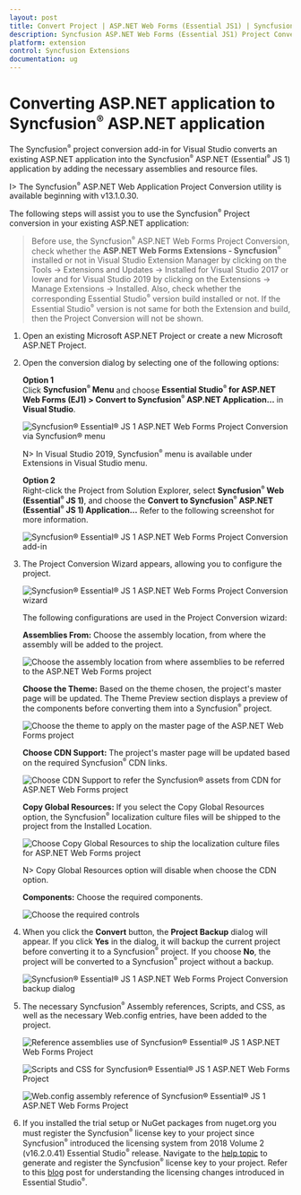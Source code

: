 ```yaml
---
layout: post
title: Convert Project | ASP.NET Web Forms (Essential JS1) | Syncfusion
description: Syncfusion ASP.NET Web Forms (Essential JS1) Project Conversion Extension that converts an existing ASP.NET project into a Essential JS1 ASP.NET Project.
platform: extension
control: Syncfusion Extensions
documentation: ug
---
```


# Converting ASP.NET application to Syncfusion<sup style="font-size:70%">&reg;</sup> ASP.NET application

The Syncfusion<sup style="font-size:70%">&reg;</sup> project conversion add-in for Visual Studio converts an existing ASP.NET application into the Syncfusion<sup style="font-size:70%">&reg;</sup> ASP.NET (Essential<sup style="font-size:70%">&reg;</sup> JS 1) application by adding the necessary assemblies and resource files.

I> The Syncfusion<sup style="font-size:70%">&reg;</sup> ASP.NET Web Application Project Conversion utility is available beginning with v13.1.0.30.

The following steps will assist you to use the Syncfusion<sup style="font-size:70%">&reg;</sup> Project conversion in your existing ASP.NET application:

> Before use, the Syncfusion<sup style="font-size:70%">&reg;</sup> ASP.NET Web Forms Project Conversion, check whether the **ASP.NET Web Forms Extensions - Syncfusion<sup style="font-size:70%">&reg;</sup>** installed or not in Visual Studio Extension Manager by clicking on the Tools -> Extensions and Updates -> Installed for Visual Studio 2017 or lower and for Visual Studio 2019 by clicking on the Extensions -> Manage Extensions -> Installed. Also, check whether the corresponding Essential Studio<sup style="font-size:70%">&reg;</sup> version build installed or not. If the Essential Studio<sup style="font-size:70%">&reg;</sup> version is not same for both the Extension and build, then the Project Conversion will not be shown.

1. Open an existing Microsoft ASP.NET Project or create a new Microsoft ASP.NET Project.

2. Open the conversion dialog by selecting one of the following options: 

   **Option 1**  
   Click **Syncfusion<sup style="font-size:70%">&reg;</sup> Menu** and choose **Essential Studio<sup style="font-size:70%">&reg;</sup> for ASP.NET Web Forms (EJ1) > Convert to Syncfusion<sup style="font-size:70%">&reg;</sup> ASP.NET Application…** in **Visual Studio**.

   ![Syncfusion<sup style="font-size:70%">&reg;</sup> Essential<sup style="font-size:70%">&reg;</sup> JS 1 ASP.NET Web Forms Project Conversion via Syncfusion<sup style="font-size:70%">&reg;</sup> menu](Convert-Project_images/Syncfusion_Menu_Project_Conversion1.png)

   N> In Visual Studio 2019, Syncfusion<sup style="font-size:70%">&reg;</sup> menu is available under Extensions in Visual Studio menu.

   **Option 2**   
   Right-click the Project from Solution Explorer, select **Syncfusion<sup style="font-size:70%">&reg;</sup> Web (Essential<sup style="font-size:70%">&reg;</sup> JS 1)**, and choose the **Convert to Syncfusion<sup style="font-size:70%">&reg;</sup> ASP.NET (Essential<sup style="font-size:70%">&reg;</sup> JS 1) Application...** Refer to the following screenshot for more information.

   ![Syncfusion<sup style="font-size:70%">&reg;</sup> Essential<sup style="font-size:70%">&reg;</sup> JS 1 ASP.NET Web Forms Project Conversion add-in](Convert-Project_images/Project-Conversion-img1.png)

3. The Project Conversion Wizard appears, allowing you to configure the project.

   ![Syncfusion<sup style="font-size:70%">&reg;</sup> Essential<sup style="font-size:70%">&reg;</sup> JS 1 ASP.NET Web Forms Project Conversion wizard](Convert-Project_images/Project-Conversion-img2.png)

   The following configurations are used in the Project Conversion wizard:

   **Assemblies From:** Choose the assembly location, from where the assembly will be added to the project.
   
   ![Choose the assembly location from where assemblies to be referred to the ASP.NET Web Forms project](Convert-Project_images/Project-Conversion-img3.jpeg)
   
   **Choose the Theme:** Based on the theme chosen, the project's master page will be updated. The Theme Preview section displays a preview of the components before converting them into a Syncfusion<sup style="font-size:70%">&reg;</sup> project.
   
   ![Choose the theme to apply on the master page of the ASP.NET Web Forms project](Convert-Project_images/Project-Conversion-img4.png)

   **Choose CDN Support:** The project's master page will be updated based on the required Syncfusion<sup style="font-size:70%">&reg;</sup> CDN links.

   ![Choose CDN Support to refer the Syncfusion<sup style="font-size:70%">&reg;</sup> assets from CDN for ASP.NET Web Forms project](Convert-Project_images/Project-Conversion-img6.jpeg)
 
   **Copy Global Resources:** If you select the Copy Global Resources option, the Syncfusion<sup style="font-size:70%">&reg;</sup> localization culture files will be shipped to the project from the Installed Location.

   ![Choose Copy Global Resources to ship the localization culture files for ASP.NET Web Forms project](Convert-Project_images/Project-Conversion-img7.jpeg)   

   N> Copy Global Resources option will disable when choose the CDN option.

   **Components:** Choose the required components.

   ![Choose the required controls](Convert-Project_images/Project-Conversion-img8.jpg)

4. When you click the **Convert** button, the **Project Backup** dialog will appear. If you click **Yes** in the dialog, it will backup the current project before converting it to a Syncfusion<sup style="font-size:70%">&reg;</sup> project. If you choose **No**, the project will be converted to a Syncfusion<sup style="font-size:70%">&reg;</sup> project without a backup.

   ![Syncfusion<sup style="font-size:70%">&reg;</sup> Essential<sup style="font-size:70%">&reg;</sup> JS 1 ASP.NET Web Forms Project Conversion backup dialog](Convert-Project_images/Project-Conversion-img9.png)

5. The necessary Syncfusion<sup style="font-size:70%">&reg;</sup> Assembly references, Scripts, and CSS, as well as the necessary Web.config entries, have been added to the project.

    ![Reference assemblies use of Syncfusion<sup style="font-size:70%">&reg;</sup> Essential<sup style="font-size:70%">&reg;</sup> JS 1 ASP.NET Web Forms Project](Convert-Project_images/Project-Conversion-img10.png)

   ![Scripts and CSS for Syncfusion<sup style="font-size:70%">&reg;</sup> Essential<sup style="font-size:70%">&reg;</sup> JS 1 ASP.NET Web Forms Project](Convert-Project_images/Project-Conversion-img11.png)

   ![Web.config assembly reference of Syncfusion<sup style="font-size:70%">&reg;</sup> Essential<sup style="font-size:70%">&reg;</sup> JS 1 ASP.NET Web Forms Project](Convert-Project_images/Project-Conversion-img12.png)

6. If you installed the trial setup or NuGet packages from nuget.org you must register the Syncfusion<sup style="font-size:70%">&reg;</sup> license key to your project since Syncfusion<sup style="font-size:70%">&reg;</sup> introduced the licensing system from 2018 Volume 2 (v16.2.0.41) Essential Studio<sup style="font-size:70%">&reg;</sup> release. Navigate to the [help topic](https://help.syncfusion.com/common/essential-studio/licensing/license-key#how-to-generate-syncfusion-license-key) to generate and register the Syncfusion<sup style="font-size:70%">&reg;</sup> license key to your project. Refer to this [blog](https://blog.syncfusion.com/post/Whats-New-in-2018-Volume-2-Licensing-Changes-in-the-1620x-Version-of-Essential-Studio.aspx?_ga=2.11237684.1233358434.1587355730-230058891.1567654773) post for understanding the licensing changes introduced in Essential Studio<sup style="font-size:70%">&reg;</sup>.